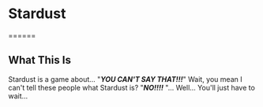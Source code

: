 # Stardust
======
## What This Is
Stardust is a game about... 
"*__YOU CAN'T SAY THAT!!!__*"
Wait, you mean I can't tell these people what Stardust is? 
"*__NO!!!!__*
"... Well... You'll just have to wait... 